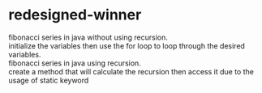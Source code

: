 # redesigned-winner
fibonacci series in java without using recursion.\
initialize the variables then use the for loop to loop through the desired variables.\
fibonacci series in java using recursion.\
create a method that will calculate the recursion then access it due to the usage of static keyword
